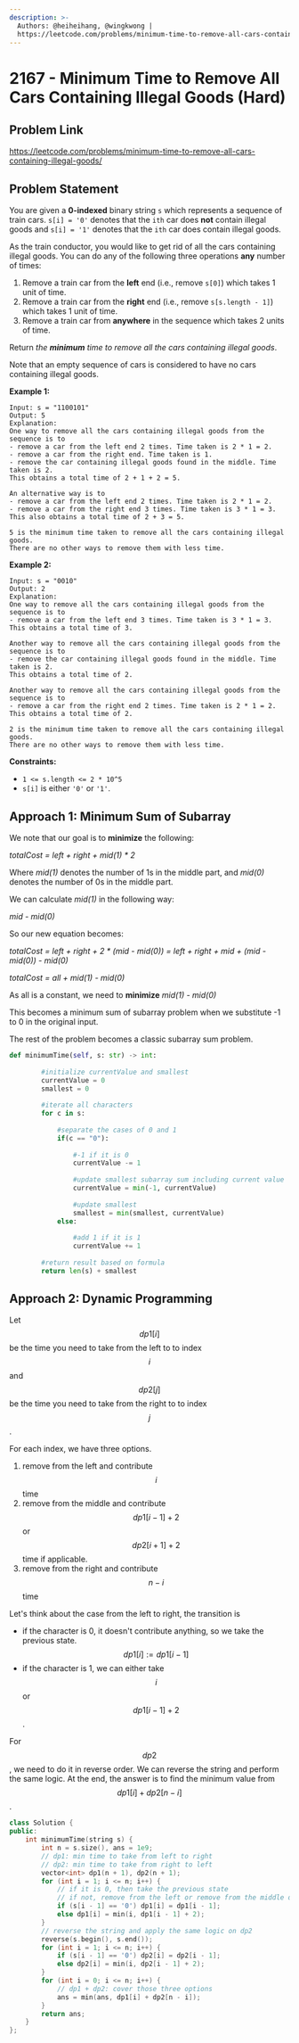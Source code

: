 ```yaml
---
description: >-
  Authors: @heiheihang, @wingkwong |
  https://leetcode.com/problems/minimum-time-to-remove-all-cars-containing-illegal-goods/
---
```


# 2167 - Minimum Time to Remove All Cars Containing Illegal Goods (Hard)

## Problem Link

https://leetcode.com/problems/minimum-time-to-remove-all-cars-containing-illegal-goods/

## Problem Statement

You are given a **0-indexed** binary string `s` which represents a sequence of train cars. `s[i] = '0'` denotes that the `ith` car does **not** contain illegal goods and `s[i] = '1'` denotes that the `ith` car does contain illegal goods.

As the train conductor, you would like to get rid of all the cars containing illegal goods. You can do any of the following three operations **any** number of times:

1. Remove a train car from the **left** end (i.e., remove `s[0]`) which takes 1 unit of time.
2. Remove a train car from the **right** end (i.e., remove `s[s.length - 1]`) which takes 1 unit of time.
3. Remove a train car from **anywhere** in the sequence which takes 2 units of time.

Return _the **minimum** time to remove all the cars containing illegal goods_.

Note that an empty sequence of cars is considered to have no cars containing illegal goods.

**Example 1:**

```
Input: s = "1100101"
Output: 5
Explanation: 
One way to remove all the cars containing illegal goods from the sequence is to
- remove a car from the left end 2 times. Time taken is 2 * 1 = 2.
- remove a car from the right end. Time taken is 1.
- remove the car containing illegal goods found in the middle. Time taken is 2.
This obtains a total time of 2 + 1 + 2 = 5. 

An alternative way is to
- remove a car from the left end 2 times. Time taken is 2 * 1 = 2.
- remove a car from the right end 3 times. Time taken is 3 * 1 = 3.
This also obtains a total time of 2 + 3 = 5.

5 is the minimum time taken to remove all the cars containing illegal goods. 
There are no other ways to remove them with less time.
```

**Example 2:**

```
Input: s = "0010"
Output: 2
Explanation:
One way to remove all the cars containing illegal goods from the sequence is to
- remove a car from the left end 3 times. Time taken is 3 * 1 = 3.
This obtains a total time of 3.

Another way to remove all the cars containing illegal goods from the sequence is to
- remove the car containing illegal goods found in the middle. Time taken is 2.
This obtains a total time of 2.

Another way to remove all the cars containing illegal goods from the sequence is to 
- remove a car from the right end 2 times. Time taken is 2 * 1 = 2. 
This obtains a total time of 2.

2 is the minimum time taken to remove all the cars containing illegal goods. 
There are no other ways to remove them with less time.
```

**Constraints:**

* `1 <= s.length <= 2 * 10^5`
* `s[i]` is either `'0'` or `'1'`.

## Approach 1: Minimum Sum of Subarray

We note that our goal is to **minimize** the following:

_totalCost = left + right + mid(1) \* 2_

Where _mid(1)_ denotes the number of 1s in the middle part, and _mid(0)_ denotes the number of 0s in the middle part.

We can calculate _mid(1)_ in the following way:

_mid - mid(0)_

So our new equation becomes:

_totalCost = left + right + 2 \* (mid - mid(0)) = left + right + mid + (mid - mid(0)) - mid(0)_

_totalCost = all + mid(1) - mid(0)_

As all is a constant, we need to **minimize** _mid(1) - mid(0)_

This becomes a minimum sum of subarray problem when we substitute -1 to 0 in the original input.

The rest of the problem becomes a classic subarray sum problem.

```python
def minimumTime(self, s: str) -> int:
        
        #initialize currentValue and smallest
        currentValue = 0
        smallest = 0
        
        #iterate all characters
        for c in s:
            
            #separate the cases of 0 and 1
            if(c == "0"):
                
                #-1 if it is 0
                currentValue -= 1
                
                #update smallest subarray sum including current value
                currentValue = min(-1, currentValue)
                
                #update smallest
                smallest = min(smallest, currentValue)
            else:
                
                #add 1 if it is 1
                currentValue += 1
        
        #return result based on formula
        return len(s) + smallest
```

## Approach 2: Dynamic Programming

Let $$dp1[i]$$ be the time you need to take from the left to to index $$i$$ and $$dp2[j]$$ be the time you need to take from the right to to index $$j$$.

For each index, we have three options.

1. remove from the left and contribute $$i$$ time
2. remove from the middle and contribute $$dp1[i - 1] + 2$$ or $$dp2[i + 1] + 2$$ time if applicable.
3. remove from the right and contribute $$n - i$$ time

Let's think about the case from the left to right, the transition is 

* if the character is 0, it doesn't contribute anything, so we take the previous state. $$dp1[i] := dp1[i - 1]$$
* if the character is 1, we can either take $$i$$ or $$dp1[i - 1] + 2$$.

For $$dp2$$, we need to do it in reverse order. We can reverse the string and perform the same logic. At the end, the answer is to find the minimum value from $$dp1[i] + dp2[n - i]$$.

<SolutionAuthor name="@wingkwong"/>

```cpp
class Solution {
public:
    int minimumTime(string s) {
        int n = s.size(), ans = 1e9;
        // dp1: min time to take from left to right
        // dp2: min time to take from right to left
        vector<int> dp1(n + 1), dp2(n + 1);
        for (int i = 1; i <= n; i++) {
            // if it is 0, then take the previous state
            // if not, remove from the left or remove from the middle directly
            if (s[i - 1] == '0') dp1[i] = dp1[i - 1];
            else dp1[i] = min(i, dp1[i - 1] + 2);
        }
        // reverse the string and apply the same logic on dp2
        reverse(s.begin(), s.end());
        for (int i = 1; i <= n; i++) {
            if (s[i - 1] == '0') dp2[i] = dp2[i - 1];
            else dp2[i] = min(i, dp2[i - 1] + 2);
        }
        for (int i = 0; i <= n; i++) {
            // dp1 + dp2: cover those three options
            ans = min(ans, dp1[i] + dp2[n - i]);
        }
        return ans;
    }
};
```
